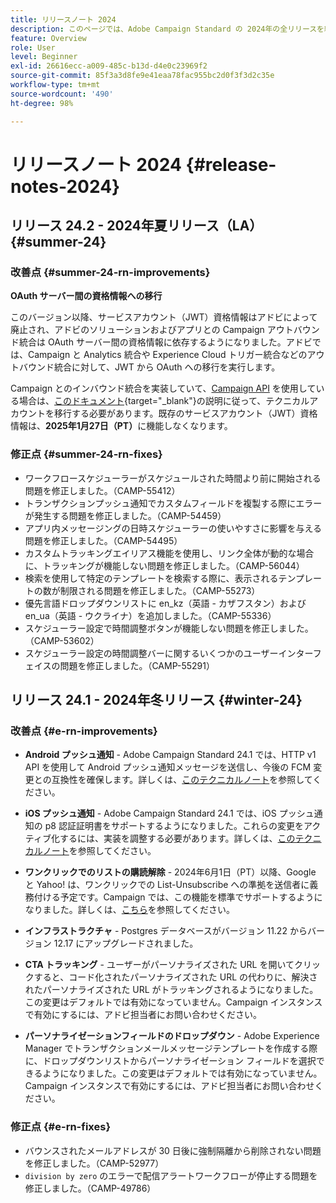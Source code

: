 ```yaml
---
title: リリースノート 2024
description: このページでは、Adobe Campaign Standard の 2024年の全リリースを紹介します。
feature: Overview
role: User
level: Beginner
exl-id: 26616ecc-a009-485c-b13d-d4e0c23969f2
source-git-commit: 85f3a3d8fe9e41eaa78fac955bc2d0f3f3d2c35e
workflow-type: tm+mt
source-wordcount: '490'
ht-degree: 98%

---
```


# リリースノート 2024 {#release-notes-2024}


## リリース 24.2 - 2024年夏リリース（LA） {#summer-24}

### 改善点 {#summer-24-rn-improvements}

**OAuth サーバー間の資格情報への移行**

このバージョン以降、サービスアカウント（JWT）資格情報はアドビによって廃止され、アドビのソリューションおよびアプリとの Campaign アウトバウンド統合は OAuth サーバー間の資格情報に依存するようになりました。アドビでは、Campaign と Analytics 統合や Experience Cloud トリガー統合などのアウトバウンド統合に対して、JWT から OAuth への移行を実行します。

Campaign とのインバウンド統合を実装していて、[Campaign API](../../api/using/get-started-apis.md) を使用している場合は、[このドキュメント](https://developer.adobe.com/developer-console/docs/guides/authentication/ServerToServerAuthentication/migration/){target="_blank"}の説明に従って、テクニカルアカウントを移行する必要があります。既存のサービスアカウント（JWT）資格情報は、**2025年1月27日（PT）**&#x200B;に機能しなくなります。

### 修正点 {#summer-24-rn-fixes}

* ワークフロースケジューラーがスケジュールされた時間より前に開始される問題を修正しました。（CAMP-55412）
* トランザクションプッシュ通知でカスタムフィールドを複製する際にエラーが発生する問題を修正しました。（CAMP-54459）
* アプリ内メッセージングの日時スケジューラーの使いやすさに影響を与える問題を修正しました。（CAMP-54495）
* カスタムトラッキングエイリアス機能を使用し、リンク全体が動的な場合に、トラッキングが機能しない問題を修正しました。（CAMP-56044）
* 検索を使用して特定のテンプレートを検索する際に、表示されるテンプレートの数が制限される問題を修正しました。（CAMP-55273）
* 優先言語ドロップダウンリストに en_kz（英語 - カザフスタン）および en_ua（英語 - ウクライナ）を追加しました。（CAMP-55336）
* スケジューラー設定で時間調整ボタンが機能しない問題を修正しました。（CAMP-53602）
* スケジューラー設定の時間調整バーに関するいくつかのユーザーインターフェイスの問題を修正しました。（CAMP-55291）


## リリース 24.1 - 2024年冬リリース {#winter-24}

### 改善点 {#e-rn-improvements}

* **Android プッシュ通知** - Adobe Campaign Standard 24.1 では、HTTP v1 API を使用して Android プッシュ通知メッセージを送信し、今後の FCM 変更との互換性を確保します。詳しくは、[このテクニカルノート](../../administration/using/push-technote.md)を参照してください。

* **iOS プッシュ通知** - Adobe Campaign Standard 24.1 では、iOS プッシュ通知の p8 認証証明書をサポートするようになりました。これらの変更をアクティブ化するには、実装を調整する必要があります。詳しくは、[このテクニカルノート](../../administration/using/push-technote.md)を参照してください。

* **ワンクリックでのリストの購読解除** - 2024年6月1日（PT）以降、Google と Yahoo! は、ワンクリックでの List-Unsubscribe への準拠を送信者に義務付ける予定です。Campaign では、この機能を標準でサポートするようになりました。詳しくは、[こちら](../../administration/using/configuring-email-channel.md#list-of-email-smtp-parameters)を参照してください。

* **インフラストラクチャ** - Postgres データベースがバージョン 11.22 からバージョン 12.17 にアップグレードされました。

* **CTA トラッキング** - ユーザーがパーソナライズされた URL を開いてクリックすると、コード化されたパーソナライズされた URL の代わりに、解決されたパーソナライズされた URL がトラッキングされるようになりました。この変更はデフォルトでは有効になっていません。Campaign インスタンスで有効にするには、アドビ担当者にお問い合わせください。

* **パーソナライゼーションフィールドのドロップダウン** - Adobe Experience Manager でトランザクションメールメッセージテンプレートを作成する際に、ドロップダウンリストからパーソナライゼーション フィールドを選択できるようになりました。この変更はデフォルトでは有効になっていません。Campaign インスタンスで有効にするには、アドビ担当者にお問い合わせください。

### 修正点 {#e-rn-fixes}

* バウンスされたメールアドレスが 30 日後に強制隔離から削除されない問題を修正しました。（CAMP-52977）
* `division by zero` のエラーで配信アラートワークフローが停止する問題を修正しました。（CAMP-49786）
